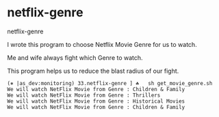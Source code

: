 # netflix-genre

netflix-genre

I wrote this program to choose Netflix Movie Genre for us to watch.

Me and wife always fight which Genre to watch.

This program helps us to reduce the blast radius of our fight.

```shell
(⎈ |as_dev:monitoring) 33.netflix-genre ] ☘   sh get_movie_genre.sh
We will watch NetFlix Movie from Genre : Children & Family
We will watch NetFlix Movie from Genre : Thrillers
We will watch NetFlix Movie from Genre : Historical Movies
We will watch NetFlix Movie from Genre : Children & Family

```